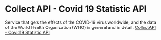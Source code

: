 # Collect API - Covid 19 Statistic API
Service that gets the effects of the COVID-19 virus worldwide, and the data of the World Health Organization (WHO) in general and in detail.
[CollectAPI - Covid19 Statistic API](https://collectapi.com/api/corona/covid-19-coronavirus-statistics-api)

